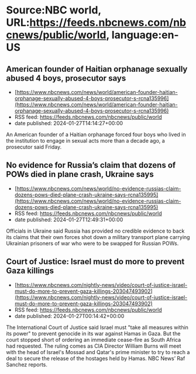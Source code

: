 # Source:NBC world, URL:https://feeds.nbcnews.com/nbcnews/public/world, language:en-US

## American founder of Haitian orphanage sexually abused 4 boys, prosecutor says
 - [https://www.nbcnews.com/news/world/american-founder-haitian-orphanage-sexually-abused-4-boys-prosecutor-s-rcna135996](https://www.nbcnews.com/news/world/american-founder-haitian-orphanage-sexually-abused-4-boys-prosecutor-s-rcna135996)
 - RSS feed: https://feeds.nbcnews.com/nbcnews/public/world
 - date published: 2024-01-27T14:14:27+00:00

An American founder of a Haitian orphanage forced four boys who lived in the institution to engage in sexual acts more than a decade ago, a prosecutor said Friday.

## No evidence for Russia’s claim that dozens of POWs died in plane crash, Ukraine says
 - [https://www.nbcnews.com/news/world/no-evidence-russias-claim-dozens-pows-died-plane-crash-ukraine-says-rcna135995](https://www.nbcnews.com/news/world/no-evidence-russias-claim-dozens-pows-died-plane-crash-ukraine-says-rcna135995)
 - RSS feed: https://feeds.nbcnews.com/nbcnews/public/world
 - date published: 2024-01-27T12:49:31+00:00

Officials in Ukraine said Russia has provided no credible evidence to back its claims that their own forces shot down a military transport plane carrying Ukrainian prisoners of war who were to be swapped for Russian POWs.

## Court of Justice: Israel must do more to prevent Gaza killings
 - [https://www.nbcnews.com/nightly-news/video/court-of-justice-israel-must-do-more-to-prevent-gaza-killings-203047493902](https://www.nbcnews.com/nightly-news/video/court-of-justice-israel-must-do-more-to-prevent-gaza-killings-203047493902)
 - RSS feed: https://feeds.nbcnews.com/nbcnews/public/world
 - date published: 2024-01-27T00:14:42+00:00

The International Court of Justice said Israel must "take all measures within its power" to prevent genocide in its war against Hamas in Gaza. But the court stopped short of ordering an immediate cease-fire as South Africa had requested. The ruling comes as CIA Director William Burns will meet with the head of Israel's Mossad and Qatar's prime minister to try to reach a deal to secure the release of the hostages held by Hamas. NBC News’ Raf Sanchez reports.

